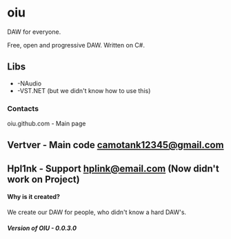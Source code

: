 # oiu

DAW for everyone.

Free, open and progressive DAW. Written on C#.

## Libs
* -NAudio
* -VST.NET (but we didn't know how to use this)


### Contacts
oiu.github.com - Main page

Vertver - Main code <camotank12345@gmail.com>
---
Hpl1nk - Support <hplink@email.com> (Now didn't work on Project)
---

#### Why is it created?

We create our DAW for people, who didn't know a hard DAW's.

##### Version of OIU - 0.0.3.0